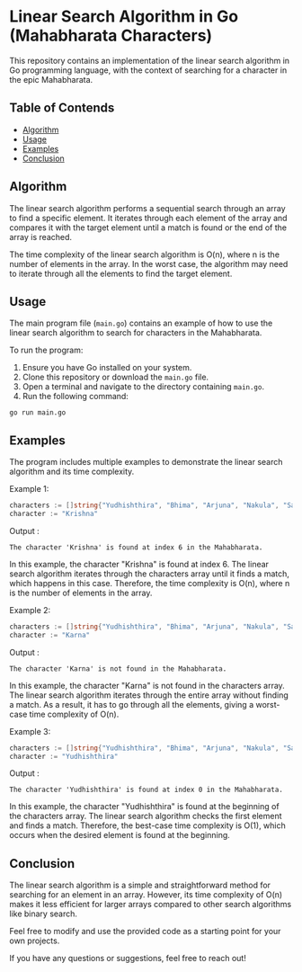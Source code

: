 # Linear Search Algorithm in Go (Mahabharata Characters)

This repository contains an implementation of the linear search algorithm in Go programming language, with the context of searching for a character in the epic Mahabharata.

## Table of Contends

- [Algorithm](#algorithm)
- [Usage](#usage)
- [Examples](#examples)
- [Conclusion](#conclusion)

## Algorithm

The linear search algorithm performs a sequential search through an array to find a specific element. It iterates through each element of the array and compares it with the target element until a match is found or the end of the array is reached.

The time complexity of the linear search algorithm is O(n), where n is the number of elements in the array. In the worst case, the algorithm may need to iterate through all the elements to find the target element.

## Usage

The main program file (`main.go`) contains an example of how to use the linear search algorithm to search for characters in the Mahabharata.

To run the program:

1. Ensure you have Go installed on your system.
2. Clone this repository or download the `main.go` file.
3. Open a terminal and navigate to the directory containing `main.go`.
4. Run the following command:

```shell
go run main.go
```

## Examples
The program includes multiple examples to demonstrate the linear search algorithm and its time complexity.

Example 1:
```go
characters := []string{"Yudhishthira", "Bhima", "Arjuna", "Nakula", "Sahadeva", "Draupadi", "Krishna", "Duryodhana"}
character := "Krishna"
```
Output : 
```shell
The character 'Krishna' is found at index 6 in the Mahabharata.
```
In this example, the character "Krishna" is found at index 6. The linear search algorithm iterates through the characters array until it finds a match, which happens in this case. Therefore, the time complexity is O(n), where n is the number of elements in the array.

Example 2:
```go
characters := []string{"Yudhishthira", "Bhima", "Arjuna", "Nakula", "Sahadeva", "Draupadi", "Krishna", "Duryodhana"}
character := "Karna"
```
Output : 
```shell
The character 'Karna' is not found in the Mahabharata.
```
In this example, the character "Karna" is not found in the characters array. The linear search algorithm iterates through the entire array without finding a match. As a result, it has to go through all the elements, giving a worst-case time complexity of O(n).

Example 3:
```go
characters := []string{"Yudhishthira", "Bhima", "Arjuna", "Nakula", "Sahadeva", "Draupadi", "Krishna", "Duryodhana"}
character := "Yudhishthira"
```
Output : 
```shell
The character 'Yudhishthira' is found at index 0 in the Mahabharata.
```
In this example, the character "Yudhishthira" is found at the beginning of the characters array. The linear search algorithm checks the first element and finds a match. Therefore, the best-case time complexity is O(1), which occurs when the desired element is found at the beginning.

## Conclusion
The linear search algorithm is a simple and straightforward method for searching for an element in an array. However, its time complexity of O(n) makes it less efficient for larger arrays compared to other search algorithms like binary search.

Feel free to modify and use the provided code as a starting point for your own projects.

If you have any questions or suggestions, feel free to reach out!